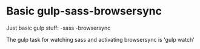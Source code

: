 # Basic gulp-sass-browsersync

Just basic gulp stuff:
-sass
-browsersync

The gulp task for watching sass and activating browsersync is 'gulp watch'
